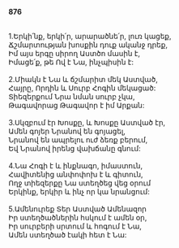 **876**

\
1.Երկի՛նք, երկի՛ր, արարածնե՛ր, լուռ կացեք,\
Ճշմարտության խոսքին դուք ականջ դրեք,\
Իմ այս երգը սիրող Աստծո մասին է,\
Իմացե՛ք, թե Ով է Նա, ինչպիսին է:\
\
2.Միակն է Նա և ճշմարիտ մեկ Աստված,\
Հայրը, Որդին և Սուրբ Հոգին մեկացած:\
Տիեզերքում Նրա նման սուրբ չկա,\
Թագավորաց Թագավոր է իմ Արքան:\
\
3.Սկզբում էր Խոսքը, և Խոսքը Աստված էր,\
Ամեն գոյեր Նրանով են գոյացել,\
Նրանով են ապրելու ուժ ձեռք բերում,\
Եվ Նրանով իրենց վախճանը գնում:\
\
4.Նա Հոգի է և ինքնագո, իմաստուն,\
Հավիտենից անփոփոխ է և գիտուն,\
Ողջ տիեզերքը Նա ստեղծեց վեց օրում\
Երկինք, երկիր և ինչ որ կա նրանցում:\
\
5.Ամենուրեք Տեր Աստված Ամենազոր\
Իր ստեղծածներին հսկում է ամեն օր,\
Իր սուրբերի սրտում և հոգում է Նա,\
Ամեն ստեղծած էակի հետ է Նա:
